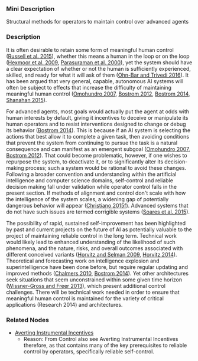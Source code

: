 ### Mini Description

Structural methods for operators to maintain control over advanced agents

### Description

It is often desirable to retain some form of meaningful human control ([Russell et al. 2015](http://futureoflife.org/data/documents/research_priorities.pdf)), whether this means a human in the loop or on the loop ([Hexmoor et al. 2009](http://www2.cs.siu.edu/~hexmoor/CV/PUBLICATIONS/JOURNALS/JETAI-08/final.pdf), [Parasuraman et al. 2000](https://hci.cs.uwaterloo.ca/faculty/elaw/cs889/reading/automation/sheridan.pdf)), yet the system should have a clear expectation of whether or not the human is sufficiently experienced, skilled, and ready for what it will ask of them ([Ohn-Bar and Trivedi 2016](http://cvrr.ucsd.edu/eshed/papers/humansTIV.pdf)). It has been argued that very general, capable, autonomous AI systems will often be subject to effects that increase the difficulty of maintaining meaningful human control ([Omohundro 2007](http://selfawaresystems.files.wordpress.com/2008/01/nature_of_self_improving_ai.pdf), [Bostrom 2012](http://www.nickbostrom.com/superintelligentwill.pdf), [Bostrom 2014](https://global.oup.com/academic/product/superintelligence-9780199678112), [Shanahan 2015](https://mitpress.mit.edu/books/technological-singularity)).

For advanced agents, most goals would actually put the agent at odds with human interests by default, giving it incentives to deceive or manipulate its human operators and to resist interventions designed to change or debug its behavior ([Bostrom 2014](https://global.oup.com/academic/product/superintelligence-9780199678112)). This is because if an AI system is selecting the actions that best allow it to complete a given task, then avoiding conditions that prevent the system from continuing to pursue the task is a natural consequence and can manifest as an emergent subgoal ([Omohundro 2007](http://selfawaresystems.files.wordpress.com/2008/01/nature_of_self_improving_ai.pdf), [Bostrom 2012](http://www.nickbostrom.com/superintelligentwill.pdf)). That could become problematic, however, if one wishes to repurpose the system, to deactivate it, or to significantly alter its decision-making process; such a system would be rational to avoid these changes. Following a broader convention and understanding within the artificial intelligence and computer science domains, self-control and reliable decision making fall under validation while operator control falls in the present section. If methods of alignment and control don't scale with how the intelligence of the system scales, a widening gap of potentially dangerous behavior will appear ([Christiano 2015f](https://medium.com/ai-control/scalable-ai-control-7db2436feee7)). Advanced systems that do not have such issues are termed corrigible systems ([Soares et al. 2015](http://aaai.org/ocs/index.php/WS/AAAIW15/paper/viewFile/10124/10136)).

The possibility of rapid, sustained self-improvement has been highlighted by past and current projects on the future of AI as potentially valuable to the project of maintaining reliable control in the long term. Technical work would likely lead to enhanced understanding of the likelihood of such phenomena, and the nature, risks, and overall outcomes associated with different conceived variants ([Horvitz and Selman 2009](https://www.aaai.org/Organization/Panel/panel-note.pdf), [Horvitz 2014](https://ai100.stanford.edu/sites/default/files/ai100_framing_memo_0.pdf)). Theoretical and forecasting work on intelligence explosion and superintelligence have been done before, but require regular updating and improved methods ([Chalmers 2010](http://consc.net/papers/singularity.pdf), [Bostrom 2014](https://global.oup.com/academic/product/superintelligence-9780199678112)). Yet other architectures seek situations that seem unconstrained within some given time horizon ([Wissner-Gross and Freer 2013](http://math.mit.edu/~freer/papers/PhysRevLett_110-168702.pdf)), which present additional control challenges. There will be technical work needed in order to ensure that meaningful human control is maintained for the variety of critical applications (Research 2014) and architectures.

### Related Nodes

- [Averting Instrumental Incentives](/Value_Alignment/Validation/Averting_Instrumental_Incentives/Averting_Instrumental_Incentives.md)
	- Reason: From Control also see Averting Instrumental Incentives therefore, as that contains many of the key prerequisites to reliable control by operators, specifically reliable self-control.
